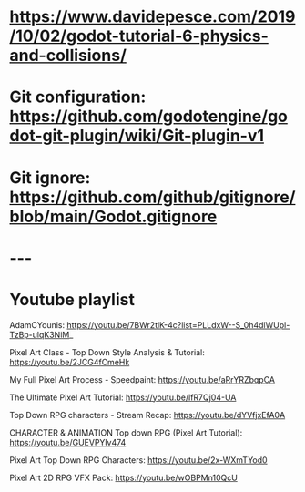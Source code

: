 # https://www.davidepesce.com/2019/10/02/godot-tutorial-6-physics-and-collisions/

# Git configuration: https://github.com/godotengine/godot-git-plugin/wiki/Git-plugin-v1

# Git ignore: https://github.com/github/gitignore/blob/main/Godot.gitignore

# ---

# Youtube playlist

AdamCYounis: https://youtu.be/7BWr2tlK-4c?list=PLLdxW--S_0h4dlWUpl-TzBp-ulqK3NiM_

Pixel Art Class - Top Down Style Analysis & Tutorial: https://youtu.be/2JCG4fCmeHk

My Full Pixel Art Process - Speedpaint: https://youtu.be/aRrYRZbqpCA

The Ultimate Pixel Art Tutorial: https://youtu.be/lfR7Qj04-UA

Top Down RPG characters - Stream Recap: https://youtu.be/dYVfjxEfA0A

CHARACTER & ANIMATION Top down RPG (Pixel Art Tutorial): https://youtu.be/GUEVPYlv474

Pixel Art Top Down RPG Characters: https://youtu.be/2x-WXmTYod0

Pixel Art 2D RPG VFX Pack: https://youtu.be/wOBPMn10QcU



